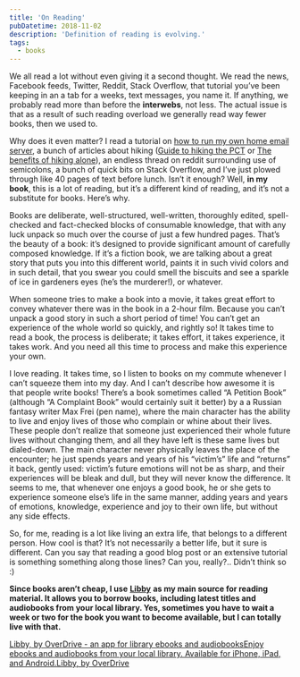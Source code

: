 ```yaml
---
title: 'On Reading'
pubDatetime: 2018-11-02
description: 'Definition of reading is evolving.'
tags:
  - books
---
```


We all read a lot without even giving it a second thought. We read the news, Facebook feeds, Twitter, Reddit, Stack Overflow, that tutorial you’ve been keeping in an a tab for a weeks, text messages, you name it. If anything, we probably read more than before the **interwebs**, not less. The actual issue is that as a result of such reading overload we generally read way fewer books, then we used to.

Why does it even matter? I read a tutorial on [how to run my own home email server](https://arstechnica.com/information-technology/2014/02/how-to-run-your-own-e-mail-server-with-your-own-domain-part-1/), a bunch of articles about hiking ([Guide to hiking the PCT](https://www.pcta.org/take-a-hike/) or [The benefits of hiking alone](https://www.rei.com/blog/hike/benefits-hiking-alone)), an endless thread on reddit surrounding use of semicolons, a bunch of quick bits on Stack Overflow, and I’ve just plowed through like 40 pages of text before lunch. Isn’t it enough? Well, **in my book**, this is a lot of reading, but it’s a different kind of reading, and it’s not a substitute for books. Here’s why.

Books are deliberate, well-structured, well-written, thoroughly edited, spell-checked and fact-checked blocks of consumable knowledge, that with any luck unpack so much over the course of just a few hundred pages. That’s the beauty of a book: it’s designed to provide significant amount of carefully composed knowledge. If it’s a fiction book, we are talking about a great story that puts you into this different world, paints it in such vivid colors and in such detail, that you swear you could smell the biscuits and see a sparkle of ice in gardeners eyes (he’s the murderer!), or whatever.

When someone tries to make a book into a movie, it takes great effort to convey whatever there was in the book in a 2-hour film. Because you can’t unpack a good story in such a short period of time! You can’t get an experience of the whole world so quickly, and rightly so! It takes time to read a book, the process is deliberate; it takes effort, it takes experience, it takes work. And you need all this time to process and make this experience your own.

I love reading. It takes time, so I listen to books on my commute whenever I can’t squeeze them into my day. And I can’t describe how awesome it is that people write books! There’s a book sometimes called “A Petition Book” (although “A Complaint Book” would certainly suit it better) by a a Russian fantasy writer Max Frei (pen name), where the main character has the ability to live and enjoy lives of those who complain or whine about their lives. These people don’t realize that someone just experienced their whole future lives without changing them, and all they have left is these same lives but dialed-down. The main character never physically leaves the place of the encounter; he just spends years and years of his “victim’s” life and “returns” it back, gently used: victim’s future emotions will not be as sharp, and their experiences will be bleak and dull, but they will never know the difference. It seems to me, that whenever one enjoys a good book, he or she gets to experience someone else’s life in the same manner, adding years and years of emotions, knowledge, experience and joy to their own life, but without any side effects.

So, for me, reading is a lot like living an extra life, that belongs to a different person. How cool is that? It’s not necessarily a better life, but it sure is different. Can you say that reading a good blog post or an extensive tutorial is something something along those lines? Can you, really?.. Didn’t think so :)

**Since books aren’t cheap, I use** **[Libby](https://meet.libbyapp.com/)** **as my main source for reading material. It allows you to borrow books, including latest titles and audiobooks from your local library. Yes, sometimes you have to wait a week or two for the book you want to become available, but I can totally live with that.**

[Libby, by OverDrive - an app for library ebooks and audiobooksEnjoy ebooks and audiobooks from your local library. Available for iPhone, iPad, and Android.Libby, by OverDrive](https://meet.libbyapp.com/)​

